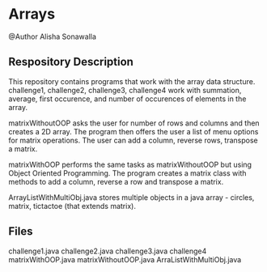 Arrays
==========

@Author
Alisha Sonawalla 


Respository Description
---

This repository contains programs that work with the array data structure. 
challenge1, challenge2, challenge3, challenge4 work with summation, average, first occurence, and number of occurences of elements in the array.

matrixWithoutOOP asks the user for number of rows and columns and then creates a 2D array. The program then offers the user a list of menu options for matrix operations. The user can add a column, reverse rows, transpose a matrix.

matrixWithOOP performs the same tasks as matrixWithoutOOP but using Object Oriented Programming. The program creates a matrix class with methods to add a column, reverse a row and transpose a matrix. 

ArrayListWithMultiObj.java stores multiple objects in a java array - circles, matrix, tictactoe (that extends matrix).

Files
---
challenge1.java
challenge2.java
challenge3.java
challenge4
matrixWithOOP.java
matrixWithoutOOP.java
ArraListWithMultiObj.java


